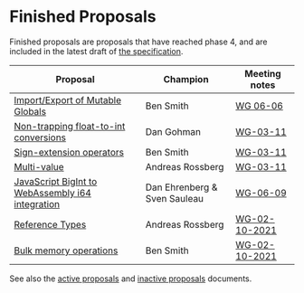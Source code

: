 # Finished Proposals

Finished proposals are proposals that have reached phase 4, and are included in the latest draft of [the specification](http://webassembly.github.io/spec/).

| Proposal                                                             | Champion         | Meeting notes        |
| -------------------------------------------------------------------- | ---------------- | ---------------------|
| [Import/Export of Mutable Globals][import_export_of_mutable_globals] | Ben Smith        | [WG 06-06][WG-06-06] |
| [Non-trapping float-to-int conversions][non-trapping_float-to-int_conversions] | Dan Gohman       | [WG-03-11][] |
| [Sign-extension operators][sign-extension_operators]                           | Ben Smith        | [WG-03-11][] |
| [Multi-value][multi-value]                                                     | Andreas Rossberg | [WG-03-11][] |
| [JavaScript BigInt to WebAssembly i64 integration][javascript_bigint_to_webassembly_i64_integration] | Dan Ehrenberg & Sven Sauleau           | [WG-06-09][]
| [Reference Types][reference_types]                                             | Andreas Rossberg | [WG-02-10-2021][] |
| [Bulk memory operations][bulk_memory_operations]                               | Ben Smith        | [WG-02-10-2021][] |

See also the [active proposals](README.md) and [inactive proposals](inactive-proposals.md) documents.

[import_export_of_mutable_globals]: https://github.com/WebAssembly/mutable-global
[non-trapping_float-to-int_conversions]: https://github.com/WebAssembly/nontrapping-float-to-int-conversions
[sign-extension_operators]: https://github.com/WebAssembly/sign-extension-ops
[multi-value]: https://github.com/WebAssembly/multi-value
[javascript_bigint_to_webassembly_i64_integration]: https://github.com/WebAssembly/JS-BigInt-integration
[reference_types]: https://github.com/WebAssembly/reference-types
[bulk_memory_operations]: https://github.com/WebAssembly/bulk-memory-operations
[wg-06-06]: https://github.com/WebAssembly/meetings/blob/master/main/2018/WG-06-06.md#discussion-on-status-of-the-working-draft
[WG-03-11]: https://github.com/WebAssembly/meetings/blob/master/main/2020/WG-03-11.md
[WG-06-09]: https://lists.w3.org/Archives/Public/public-webassembly/2020Jun/0000.html
[WG-02-10-2021]: https://github.com/WebAssembly/meetings/blob/master/main/2021/WG-02-10.md
